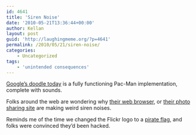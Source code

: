 ```yaml
---
id: 4641
title: 'Siren Noise'
date: '2010-05-21T13:36:44+00:00'
author: Kellan
layout: post
guid: 'http://laughingmeme.org/?p=4641'
permalink: /2010/05/21/siren-noise/
categories:
    - Uncategorized
tags:
    - 'unintended consequences'
---
```


[Google’s doodle today](http://www.google.com/pacman/) is a fully functioning Pac-Man implementation, complete with sounds.

Folks around the web are wondering why [their web browser](http://forums.mozillazine.org/viewtopic.php?f=38&amp;t=1903991&amp;sid=898853a7d3f78348f8666b11cf7006df), or [their photo sharing site](http://www.flickr.com/help/forum/en-us/128952/) are making weird siren noises.

Reminds me of the time we changed the Flickr logo to a [pirate flag](http://www.flickr.com/images/flickr*logo*pirate.png), and folks were convinced they’d been hacked.